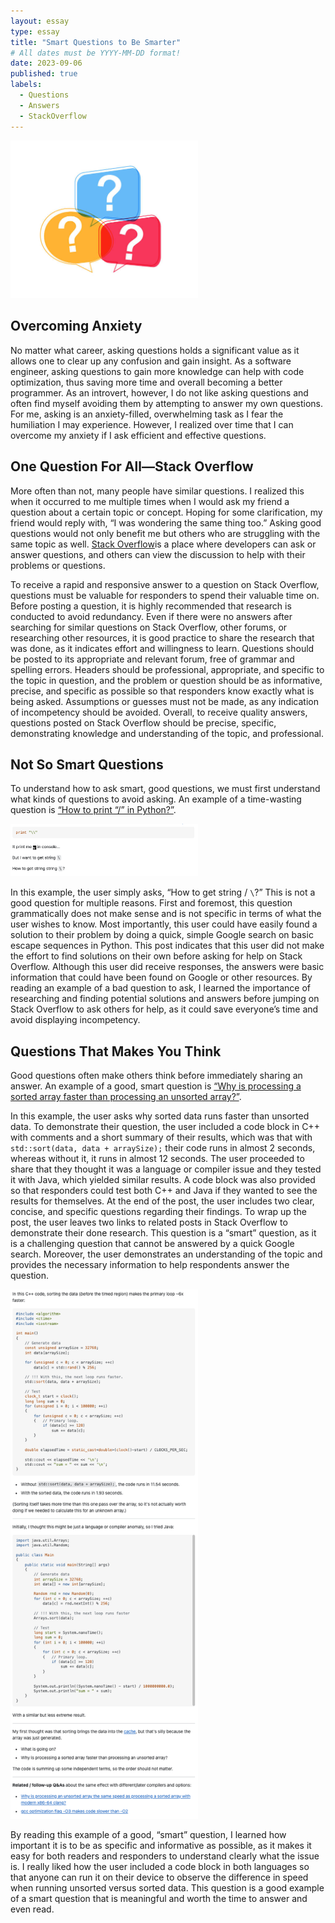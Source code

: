 ```yaml
---
layout: essay
type: essay
title: "Smart Questions to Be Smarter"
# All dates must be YYYY-MM-DD format!
date: 2023-09-06
published: true
labels:
  - Questions
  - Answers
  - StackOverflow
---
```


<img width="300px" class="rounded float-start pe-4" src="../img/questions.jpeg">

## Overcoming Anxiety
No matter what career, asking questions holds a significant value as it allows one to clear up any confusion and gain insight. As a software engineer, asking questions to gain more knowledge can help with code optimization, thus saving more time and overall becoming a better programmer. As an introvert, however, I do not like asking questions and often find myself avoiding them by attempting to answer my own questions. For me, asking is an anxiety-filled, overwhelming task as I fear the humiliation I may experience. However, I realized over time that I can overcome my anxiety if I ask efficient and effective questions. 

## One Question For All—Stack Overflow
More often than not, many people have similar questions. I realized this when it occurred to me multiple times when I would ask my friend a question about a certain topic or concept. Hoping for some clarification, my friend would reply with, “I was wondering the same thing too.” Asking good questions would not only benefit me but others who are struggling with the same topic as well. [Stack Overflow](https://stackoverflow.com/)is a place where developers can ask or answer questions, and others can view the discussion to help with their problems or questions. 

To receive a rapid and responsive answer to a question on Stack Overflow, questions must be valuable for responders to spend their valuable time on. Before posting a question, it is highly recommended that research is conducted to avoid redundancy. Even if there were no answers after searching for similar questions on Stack Overflow, other forums, or researching other resources, it is good practice to share the research that was done, as it indicates effort and willingness to learn. Questions should be posted to its appropriate and relevant forum, free of grammar and spelling errors. Headers should be professional, appropriate, and specific to the topic in question, and the problem or question should be as informative, precise, and specific as possible so that responders know exactly what is being asked. Assumptions or guesses must not be made, as any indication of incompetency should be avoided. Overall, to receive quality answers, questions posted on Stack Overflow should be precise, specific, demonstrating knowledge and understanding of the topic, and professional.

## Not So Smart Questions
To understand how to ask smart, good questions, we must first understand what kinds of questions to avoid asking. An example of a time-wasting question is [“How to print “/” in Python?”](https://stackoverflow.com/questions/32491682/how-to-print-in-python). 

<img width="300px" src="../img/badQuestion.png">

In this example, the user simply asks, “How to get string / ```\```?” This is not a good question for multiple reasons. First and foremost, this question grammatically does not make sense and is not specific in terms of what the user wishes to know. Most importantly, this user could have easily found a solution to their problem by doing a quick, simple Google search on basic escape sequences in Python. This post indicates that this user did not make the effort to find solutions on their own before asking for help on Stack Overflow. Although this user did receive responses, the answers were basic information that could have been found on Google or other resources. By reading an example of a bad question to ask, I learned the importance of researching and finding potential solutions and answers before jumping on Stack Overflow to ask others for help, as it could save everyone’s time and avoid displaying incompetency. 

## Questions That Makes You Think 
Good questions often make others think before immediately sharing an answer. An example of a good, smart question is [“Why is processing a sorted array faster than processing an unsorted array?”](https://stackoverflow.com/questions/11227809/why-is-processing-a-sorted-array-faster-than-processing-an-unsorted-array). 

In this example, the user asks why sorted data runs faster than unsorted data. To demonstrate their question, the user included a code block in C++ with comments and a short summary of their results, which was that with ```std::sort(data, data + arraySize);``` their code runs in almost 2 seconds, whereas without it, it runs in almost 12 seconds. The user proceeded to share that they thought it was a language or compiler issue and they tested it with Java, which yielded similar results. A code block was also provided so that responders could test both C++ and Java if they wanted to see the results for themselves. At the end of the post, the user includes two clear, concise, and specific questions regarding their findings. To wrap up the post, the user leaves two links to related posts in Stack Overflow to demonstrate their done research. This question is a “smart” question, as it is a challenging question that cannot be answered by a quick Google search. Moreover, the user demonstrates an understanding of the topic and provides the necessary information to help respondents answer the question. 

<img width="300px" src="../img/goodQuestion.png">

By reading this example of a good, “smart” question, I learned how important it is to be as specific and informative as possible, as it makes it easy for both readers and responders to understand clearly what the issue is. I really liked how the user included a code block in both languages so that anyone can run it on their device to observe the difference in speed when running unsorted versus sorted data. This question is a good example of a smart question that is meaningful and worth the time to answer and even read. 
